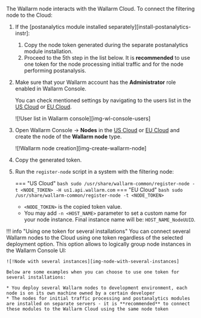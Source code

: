 The Wallarm node interacts with the Wallarm Cloud. To connect the filtering node to the Cloud:

1. If the [postanalytics module installed separately][install-postanalytics-instr]:

    1. Copy the node token generated during the separate postanalytics module installation.
    1. Proceed to the 5th step in the list below. It is **recommended** to use one token for the node processing initial traffic and for the node performing postanalysis.
1. Make sure that your Wallarm account has the **Administrator** role enabled in Wallarm Console.
     
    You can check mentioned settings by navigating to the users list in the [US Cloud](https://us1.my.wallarm.com/settings/users) or [EU Cloud](https://my.wallarm.com/settings/users).

    ![!User list in Wallarm console][img-wl-console-users]
1. Open Wallarm Console → **Nodes** in the [US Cloud](https://us1.my.wallarm.com/nodes) or [EU Cloud](https://my.wallarm.com/nodes) and create the node of the **Wallarm node** type.

    ![!Wallarm node creation][img-create-wallarm-node]
1. Copy the generated token.
1. Run the `register-node` script in a system with the filtering node:
    
    === "US Cloud"
        ``` bash
        sudo /usr/share/wallarm-common/register-node -t <NODE_TOKEN> -H us1.api.wallarm.com
        ```
    === "EU Cloud"
        ``` bash
        sudo /usr/share/wallarm-common/register-node -t <NODE_TOKEN>
        ```
    
    * `<NODE_TOKEN>` is the copied token value.
    * You may add `-n <HOST_NAME>` parameter to set a custom name for your node instance. Final instance name will be: `HOST_NAME_NodeUUID`.

!!! info "Using one token for several installations"
    You can connect several Wallarm nodes to the Cloud using one token regardless of the selected deployment option. This option allows to logically group node instances in the Wallarm Console UI:

    ![!Node with several instances][img-node-with-several-instances]
    
    Below are some examples when you can choose to use one token for several installations:

    * You deploy several Wallarm nodes to development environment, each node is on its own machine owned by a certain developer
    * The nodes for initial traffic processing and postanalytics modules are installed on separate servers - it is **recommended** to connect these modules to the Wallarm Cloud using the same node token
